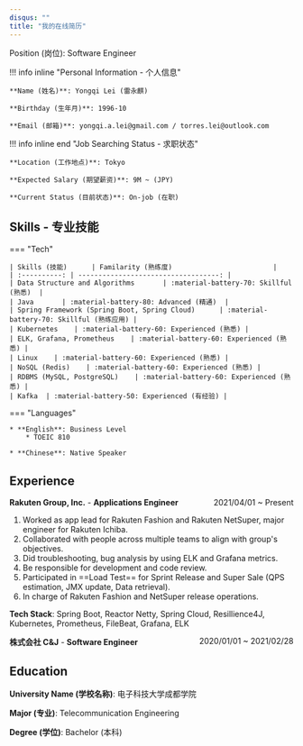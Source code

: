 ```yaml
---
disqus: ""
title: "我的在线简历"
---
```


Position (岗位): Software Engineer

!!! info inline "Personal Information - 个人信息"

    **Name (姓名)**: Yongqi Lei (雷永麒)

    **Birthday (生年月)**: 1996-10

    **Email (邮箱)**: yongqi.a.lei@gmail.com / torres.lei@outlook.com

!!! info inline end "Job Searching Status - 求职状态"

    **Location (工作地点)**: Tokyo

    **Expected Salary (期望薪资)**: 9M ~ (JPY)

    **Current Status (目前状态)**: On-job (在职)

## Skills - 专业技能

=== "Tech"

    | Skills (技能)      | Familarity (熟练度)                         |
    | :----------: | -----------------------------------: |
    | Data Structure and Algorithms       | :material-battery-70: Skillful (熟悉)  |
    | Java       | :material-battery-80: Advanced (精通)  |
    | Spring Framework (Spring Boot, Spring Cloud)      | :material-battery-70: Skillful (熟练应用) |
    | Kubernetes    | :material-battery-60: Experienced (熟悉) |
    | ELK, Grafana, Prometheus    | :material-battery-60: Experienced (熟悉) |
    | Linux    | :material-battery-60: Experienced (熟悉) |
    | NoSQL (Redis)    | :material-battery-60: Experienced (熟悉) |
    | RDBMS (MySQL, PostgreSQL)    | :material-battery-60: Experienced (熟悉) |
    | Kafka  | :material-battery-50: Experienced (有经验) |

=== "Languages"

    * **English**: Business Level
        * TOEIC 810

    * **Chinese**: Native Speaker

## Experience

**Rakuten Group, Inc.** - **Applications Engineer** <span style="float: right">2021/04/01 ~ Present</span>

1. Worked as app lead for Rakuten Fashion and Rakuten NetSuper, major engineer for Rakuten Ichiba.
2. Collaborated with people across multiple teams to align with group's objectives.
3. Did troubleshooting, bug analysis by using ELK and Grafana metrics.
4. Be responsible for development and code review.
5. Participated in ==Load Test== for Sprint Release and Super Sale (QPS estimation, JMX update, Data retrieval).
6. In charge of Rakuten Fashion and NetSuper release operations.

**Tech Stack**: Spring Boot, Reactor Netty, Spring Cloud, Resillience4J, Kubernetes, Prometheus, FileBeat, Grafana, ELK

**株式会社 C&J** - **Software Engineer** <span style="float: right">2020/01/01 ~ 2021/02/28</span>

## Education

**University Name (学校名称)**: 电子科技大学成都学院

**Major (专业)**: Telecommunication Engineering

**Degree (学位)**: Bachelor (本科)